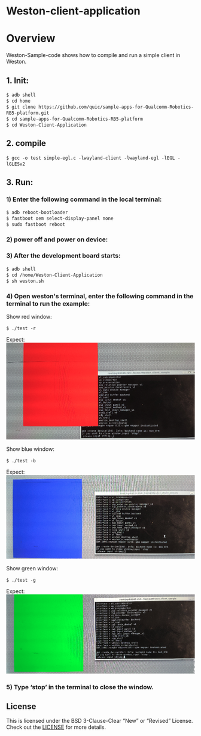 # Weston-client-application
# Overview
Weston-Sample-code shows how to compile and run a simple client in Weston.

## 1. Init:
```
$ adb shell
$ cd home
$ git clone https://github.com/quic/sample-apps-for-Qualcomm-Robotics-RB5-platform.git
$ cd sample-apps-for-Qualcomm-Robotics-RB5-platform
$ cd Weston-Client-Application
```

## 2. compile
```
$ gcc -o test simple-egl.c -lwayland-client -lwayland-egl -lEGL -lGLESv2
```

## 3. Run:
### 1) Enter the following command in the local terminal:
```
$ adb reboot-bootloader
$ fastboot oem select-display-panel none
$ sudo fastboot reboot
```
### 2) power off and power on device:

### 3) After the development board starts:
```
$ adb shell
$ cd /home/Weston-Client-Application
$ sh weston.sh
```
### 4) Open weston's terminal, enter the following command in the terminal to run the example:
Show red window:
```
$ ./test -r
```
Expect:
![image text](image/red.png)

Show blue window:
```
$ ./test -b
```
Expect:
![image text](image/blue.png)

Show green window:
```
$ ./test -g
```
Expect:
![image text](image/green.png)

### 5) Type ‘stop’ in the terminal to close the window.

## License
This is licensed under the BSD 3-Clause-Clear “New” or “Revised” License. Check out the [LICENSE](LICENSE) for more details.
